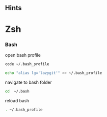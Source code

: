 ## Hints

# Zsh


### Bash 

open bash profile

```sh
code ~/.bash_profile
```

```sh
echo "alias lg='lazygit'" >> ~/.bash_profile
```

navigate to bash folder

```sh
cd  ~/.bash
```

reload bash

```sh
. ~/.bash_profile
```